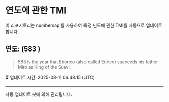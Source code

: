 
# 연도에 관한 TMI

이 리포지토리는 numbersapi를 사용하여 특정 년도에 관한 TMI를 자동으로 업데이트합니다.

## 연도: (583 )
> 583 is the year that Eborico (also called Eurico) succeeds his father Miro as King of the Suevi.

⏳ 업데이트 시간: 2025-08-11 06:48:15 (UTC)

---
자동 업데이트 봇에 의해 관리됩니다.
